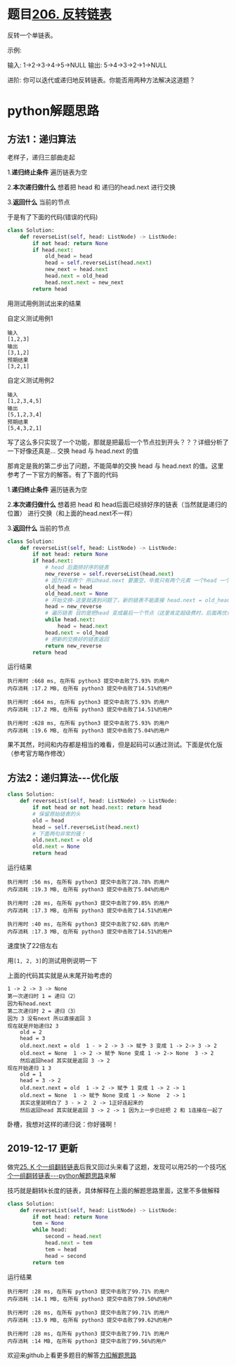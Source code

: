 # 题目[206. 反转链表](https://leetcode-cn.com/problems/reverse-linked-list/)

反转一个单链表。

示例:

输入: 1->2->3->4->5->NULL
输出: 5->4->3->2->1->NULL

进阶:
你可以迭代或递归地反转链表。你能否用两种方法解决这道题？

# python解题思路

## 方法1：递归算法

老样子，递归三部曲走起

1.**递归终止条件** 遍历链表为空

2.**本次递归做什么** 想着把 head 和 递归的head.next 进行交换

3.**返回什么** 当前的节点

于是有了下面的代码(错误的代码)

```python
class Solution:
    def reverseList(self, head: ListNode) -> ListNode:
        if not head: return None
        if head.next:
            old_head = head
            head = self.reverseList(head.next)
            new_next = head.next
            head.next = old_head
            head.next.next = new_next
        return head
```

用测试用例测试出来的结果

自定义测试用例1

```
输入
[1,2,3]
输出
[3,1,2]
预期结果
[3,2,1]
```

自定义测试用例2

```
输入
[1,2,3,4,5]
输出
[5,1,2,3,4]
预期结果
[5,4,3,2,1]
```

写了这么多只实现了一个功能，那就是把最后一个节点拉到开头？？？详细分析了一下好像还真是... 交换 head 与 head.next 的值

那肯定是我的第二步出了问题，不能简单的交换 head 与 head.next 的值。这里参考了一下官方的解答。有了下面的代码

1.**递归终止条件** 遍历链表为空

2.**本次递归做什么** 想着把 head  和 head后面已经排好序的链表（当然就是递归的位置） 进行交换（和上面的head.next不一样）

3.**返回什么** 当前的节点

```python
class Solution:
    def reverseList(self, head: ListNode) -> ListNode:
        if not head: return None
        if head.next:
            # head 后面排好序的链表
            new_reverse = self.reverseList(head.next)
            # 因为只有两个 所以head.next 要置空，毕竟只有两个元素 一个head 一个排好序的 new_reverse
            old_head = head
            old_head.next = None
            # 开始交换-这里就遇到问题了，新的链表不能直接 head.next = old_head 因为这样就把链表中断了，要用链表的最后一个节点，后面再接之前的head才行
            head = new_reverse
            # 遍历链表 目的是把head 变成最后一个节点（这里肯定超级费时，后面再优化）
            while head.next:
                head = head.next
            head.next = old_head
            # 把新的交换好的链表返回
            return new_reverse
        return head
```

运行结果

```
执行用时 :668 ms, 在所有 python3 提交中击败了5.93% 的用户
内存消耗 :17.2 MB, 在所有 python3 提交中击败了14.51%的用户

执行用时 :664 ms, 在所有 python3 提交中击败了5.93% 的用户
内存消耗 :17.2 MB, 在所有 python3 提交中击败了14.51%的用户

执行用时 :628 ms, 在所有 python3 提交中击败了5.93% 的用户
内存消耗 :19.6 MB, 在所有 python3 提交中击败了5.04%的用户
```

果不其然，时间和内存都是相当的难看，但是起码可以通过测试。下面是优化版（参考官方略作修改）

## 方法2：递归算法---优化版

```python
class Solution:
    def reverseList(self, head: ListNode) -> ListNode:
        if not head or not head.next: return head
        # 保留原始链表的头
        old = head
        head = self.reverseList(head.next)
        # 下面两句非常的骚！
        old.next.next = old
        old.next = None
        return head
```

运行结果

```
执行用时 :56 ms, 在所有 python3 提交中击败了28.78% 的用户
内存消耗 :19.3 MB, 在所有 python3 提交中击败了5.04%的用户

执行用时 :28 ms, 在所有 python3 提交中击败了99.85% 的用户
内存消耗 :17.3 MB, 在所有 python3 提交中击败了14.51%的用户

执行用时 :40 ms, 在所有 python3 提交中击败了92.68% 的用户
内存消耗 :17.3 MB, 在所有 python3 提交中击败了14.51%的用户
```

速度快了22倍左右

用`[1, 2, 3]`的测试用例说明一下

上面的代码其实就是从末尾开始考虑的

```
1 -> 2 -> 3 -> None
第一次递归时 1 = 递归（2）
因为有head.next
第二次递归时 2 = 递归（3）
因为 3 没有next 所以直接返回 3
现在就是开始递归2 3
	old = 2
	head = 3
	old.next.next = old  1 - > 2 -> 3 -> 赋予 3 变成 1 -> 2-> 3 -> 2
	old.next = None  1 -> 2 -> 赋予 None 变成 1 -> 2-> None  3 -> 2
	然后返回head 其实就是返回 3 -> 2
现在开始递归 1 3
	old = 1
	head = 3 -> 2
	old.next.next = old  1 -> 2 -> 赋予 1 变成 1 -> 2 -> 1
	old.next = None  1 -> 赋予 None 变成 1 -> None  2 -> 1
	其实这里就明白了 3 - > 2  2 -> 1正好连起来的
	然后返回head 其实就是返回 3 -> 2 -> 1 因为上一步已经把 2 和 1连接在一起了
```

卧槽，我想对这样的递归说：你好骚啊！

## 2019-12-17 更新

做完[25. K 个一组翻转链表](https://leetcode-cn.com/problems/reverse-nodes-in-k-group/)后我又回过头来看了这题，发现可以用25的一个技巧[K 个一组翻转链表---python解题思路](https://leetcode-cn.com/problems/reverse-nodes-in-k-group/solution/k-ge-yi-zu-fan-zhuan-lian-biao-pythonjie-ti-si-lu-/)来解

技巧就是翻转k长度的链表，具体解释在上面的解题思路里面，这里不多做解释

```python
class Solution:
    def reverseList(self, head: ListNode) -> ListNode:
        if not head: return None
        tem = None
        while head:
            second = head.next
            head.next = tem
            tem = head
            head = second
        return tem
```

运行结果

```
执行用时 :28 ms, 在所有 python3 提交中击败了99.71% 的用户
内存消耗 :14.1 MB, 在所有 python3 提交中击败了99.50%的用户

执行用时 :28 ms, 在所有 python3 提交中击败了99.71% 的用户
内存消耗 :13.9 MB, 在所有 python3 提交中击败了99.62%的用户

执行用时 :28 ms, 在所有 python3 提交中击败了99.71% 的用户
内存消耗 :14 MB, 在所有 python3 提交中击败了99.56%的用户
```

欢迎来github上看更多题目的解答[力扣解题思路](https://github.com/WRAllen/LeetCode)
